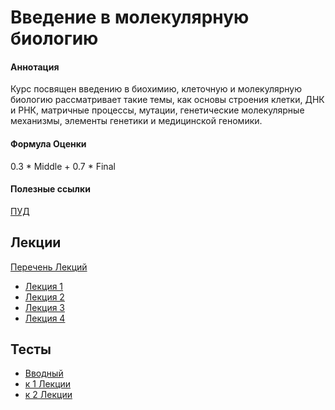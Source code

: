 # Введение в молекулярную биологию

#### Аннотация
Курс посвящен введению в биохимию, клеточную и молекулярную биологию рассматривает такие темы, как основы строения клетки, ДНК и РНК, матричные процессы, мутации, генетические молекулярные механизмы, элементы генетики и медицинской геномики.


#### Формула Оценки
0.3 * Middle + 0.7 * Final

#### Полезные ссылки
[ПУД](https://www.hse.ru/edu/courses/900067754)

## Лекции
[Перечень Лекций](https://view.officeapps.live.com/op/view.aspx?src=https%3A%2F%2Fraw.githubusercontent.com%2FVladm0z%2FHSE-Bioinformatics%2Fmain%2FBioinformatics%2FMSc%2FMolBio%2F%25D0%2592%25D0%25B2%25D0%25B5%25D0%25B4%25D0%25B5%25D0%25BD%25D0%25B8%25D0%25B5_%25D0%25B2_%25D0%25BC%25D0%25BE%25D0%25BB%25D0%25B5%25D0%25BA%25D1%2583%25D0%25BB%25D1%258F%25D1%2580%25D0%25BD%25D1%2583%25D1%258E_%25D0%25B1%25D0%25B8%25D0%25BE%25D0%25BB%25D0%25BE%25D0%25B3%25D0%25B8%25D1%258E.xlsx&wdOrigin=BROWSELINK)

- [Лекция 1](https://docs.google.com/viewer?url=https://github.com/Vladm0z/HSE-Bioinformatics/raw/maim/Bioinformatics/MSc/MolBio/Lec_1.pdf)
- [Лекция 2](https://docs.google.com/viewer?url=https://github.com/Vladm0z/HSE-Bioinformatics/raw/main/Bioinformatics/MSc/MolBio/Lec_2.pdf)
- [Лекция 3](https://docs.google.com/viewer?url=https://github.com/Vladm0z/HSE-Bioinformatics/raw/main/Bioinformatics/MSc/MolBio/Lec_3.pdf)
- [Лекция 4](https://docs.google.com/viewer?url=https://github.com/Vladm0z/HSE-Bioinformatics/raw/main/Bioinformatics/MSc/MolBio/Lec_4.pdf)

## Тесты
- [Вводный](https://forms.gle/9C7YVEyJGKbvSfEK8)
- [к 1 Лекции](https://forms.gle/4oL8A4aVqNgZqnjW7)
- [к 2 Лекции](https://forms.gle/bfSRVvmE8pHc2pXC8)
